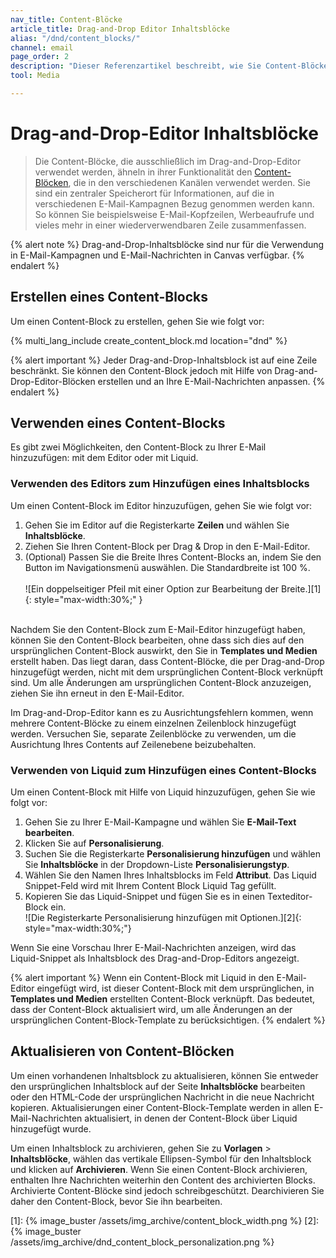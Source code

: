 ```yaml
---
nav_title: Content-Blöcke
article_title: Drag-and-Drop Editor Inhaltsblöcke
alias: "/dnd/content_blocks/"
channel: email
page_order: 2
description: "Dieser Referenzartikel beschreibt, wie Sie Content-Blöcke im Drag-and-Drop-Editor erstellen und verwenden."
tool: Media

---
```


# Drag-and-Drop-Editor Inhaltsblöcke

> Die Content-Blöcke, die ausschließlich im Drag-and-Drop-Editor verwendet werden, ähneln in ihrer Funktionalität den [Content-Blöcken]({{site.baseurl}}/user_guide/engagement_tools/templates_and_media/content_blocks/), die in den verschiedenen Kanälen verwendet werden. Sie sind ein zentraler Speicherort für Informationen, auf die in verschiedenen E-Mail-Kampagnen Bezug genommen werden kann. So können Sie beispielsweise E-Mail-Kopfzeilen, Werbeaufrufe und vieles mehr in einer wiederverwendbaren Zeile zusammenfassen.

{% alert note %}
Drag-and-Drop-Inhaltsblöcke sind nur für die Verwendung in E-Mail-Kampagnen und E-Mail-Nachrichten in Canvas verfügbar.
{% endalert %}

## Erstellen eines Content-Blocks

Um einen Content-Block zu erstellen, gehen Sie wie folgt vor:

{% multi_lang_include create_content_block.md location="dnd" %}

{% alert important %}
Jeder Drag-and-Drop-Inhaltsblock ist auf eine Zeile beschränkt. Sie können den Content-Block jedoch mit Hilfe von Drag-and-Drop-Editor-Blöcken erstellen und an Ihre E-Mail-Nachrichten anpassen.
{% endalert %}

## Verwenden eines Content-Blocks

Es gibt zwei Möglichkeiten, den Content-Block zu Ihrer E-Mail hinzuzufügen: mit dem Editor oder mit Liquid.

### Verwenden des Editors zum Hinzufügen eines Inhaltsblocks

Um einen Content-Block im Editor hinzuzufügen, gehen Sie wie folgt vor:

1. Gehen Sie im Editor auf die Registerkarte **Zeilen** und wählen Sie **Inhaltsblöcke**. 
2. Ziehen Sie Ihren Content-Block per Drag & Drop in den E-Mail-Editor. 
3. (Optional) Passen Sie die Breite Ihres Content-Blocks an, indem Sie den Button im Navigationsmenü auswählen. Die Standardbreite ist 100 %. <br><br>![Ein doppelseitiger Pfeil mit einer Option zur Bearbeitung der Breite.][1]{: style="max-width:30%;" }<br><br>

Nachdem Sie den Content-Block zum E-Mail-Editor hinzugefügt haben, können Sie den Content-Block bearbeiten, ohne dass sich dies auf den ursprünglichen Content-Block auswirkt, den Sie in **Templates und Medien** erstellt haben. Das liegt daran, dass Content-Blöcke, die per Drag-and-Drop hinzugefügt werden, nicht mit dem ursprünglichen Content-Block verknüpft sind. Um alle Änderungen am ursprünglichen Content-Block anzuzeigen, ziehen Sie ihn erneut in den E-Mail-Editor. 

Im Drag-and-Drop-Editor kann es zu Ausrichtungsfehlern kommen, wenn mehrere Content-Blöcke zu einem einzelnen Zeilenblock hinzugefügt werden. Versuchen Sie, separate Zeilenblöcke zu verwenden, um die Ausrichtung Ihres Contents auf Zeilenebene beizubehalten.

### Verwenden von Liquid zum Hinzufügen eines Content-Blocks

Um einen Content-Block mit Hilfe von Liquid hinzuzufügen, gehen Sie wie folgt vor:

1. Gehen Sie zu Ihrer E-Mail-Kampagne und wählen Sie **E-Mail-Text bearbeiten**. 
2. Klicken Sie auf <i class="fas fa-plus"></i> **Personalisierung**.
3. Suchen Sie die Registerkarte **Personalisierung hinzufügen** und wählen Sie **Inhaltsblöcke** in der Dropdown-Liste **Personalisierungstyp**.
4. Wählen Sie den Namen Ihres Inhaltsblocks im Feld **Attribut**. Das Liquid Snippet-Feld wird mit Ihrem Content Block Liquid Tag gefüllt. 
5. Kopieren Sie das Liquid-Snippet und fügen Sie es in einen Texteditor-Block ein. <br>![Die Registerkarte Personalisierung hinzufügen mit Optionen.][2]{: style="max-width:30%;"}

Wenn Sie eine Vorschau Ihrer E-Mail-Nachrichten anzeigen, wird das Liquid-Snippet als Inhaltsblock des Drag-and-Drop-Editors angezeigt. 

{% alert important %}
Wenn ein Content-Block mit Liquid in den E-Mail-Editor eingefügt wird, ist dieser Content-Block mit dem ursprünglichen, in **Templates und Medien** erstellten Content-Block verknüpft. Das bedeutet, dass der Content-Block aktualisiert wird, um alle Änderungen an der ursprünglichen Content-Block-Template zu berücksichtigen.
{% endalert %}

## Aktualisieren von Content-Blöcken

Um einen vorhandenen Inhaltsblock zu aktualisieren, können Sie entweder den ursprünglichen Inhaltsblock auf der Seite **Inhaltsblöcke** bearbeiten oder den HTML-Code der ursprünglichen Nachricht in die neue Nachricht kopieren. Aktualisierungen einer Content-Block-Template werden in allen E-Mail-Nachrichten aktualisiert, in denen der Content-Block über Liquid hinzugefügt wurde.

Um einen Inhaltsblock zu archivieren, gehen Sie zu **Vorlagen** > **Inhaltsblöcke**, wählen das vertikale Ellipsen-Symbol <i class="fas fa-ellipsis-vertical"></i> für den Inhaltsblock und klicken auf **Archivieren**. Wenn Sie einen Content-Block archivieren, enthalten Ihre Nachrichten weiterhin den Content des archivierten Blocks. Archivierte Content-Blöcke sind jedoch schreibgeschützt. Dearchivieren Sie daher den Content-Block, bevor Sie ihn bearbeiten. 

[1]: {% image_buster /assets/img_archive/content_block_width.png %}
[2]: {% image_buster /assets/img_archive/dnd_content_block_personalization.png %}
